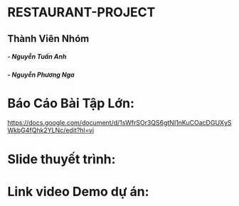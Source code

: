 # RESTAURANT-PROJECT
## Thành Viên Nhóm 
##### - Nguyễn Tuấn Anh 
##### - Nguyễn Phương Nga

# Báo Cáo Bài Tập Lớn: 
https://docs.google.com/document/d/1sWfrSOr3QS6gtNI1nKuCOacDGUXySWkbG4fQhk2YLNc/edit?hl=vi

# Slide thuyết trình: 

# Link video Demo dự án: 

